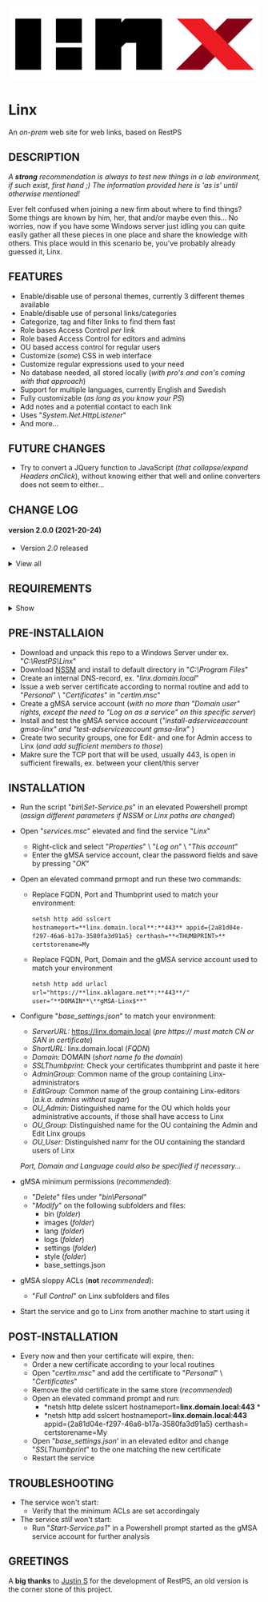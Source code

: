 ![Logo](Linx/images/logo_default.png)

# Linx
An *on-prem* web site for web links, based on RestPS

## DESCRIPTION

*A **strong** recommendation is always to test new things in a lab environment, if such exist, first hand ;) The information provided here is 'as is' until otherwise mentioned!*
 
Ever felt confused when joining a new firm about where to find things? Some things are known by him, her, that and/or maybe even this...
No worries, now if you have some Windows server just idling you can quite easily gather all these pieces in one place and share the knowledge with others.
This place would in this scenario be, you've probably already guessed it, Linx.

## FEATURES
- Enable/disable use of personal themes, currently 3 different themes available
- Enable/disable use of personal links/categories
- Categorize, tag and filter links to find them fast
- Role bases Access Control *per* link
- Role based Access Control for editors and admins
- OU based access control for regular users
- Customize (*some*) CSS in web interface
- Customize regular expressions used to your need
- No database needed, all stored locally (*with pro's and con's coming with that approach*)
- Support for multiple languages, currently English and Swedish
- Fully customizable (*as long as you know your PS*)
- Add notes and a potential contact to each link
- Uses "*System.Net.HttpListener*"
- And more...

## FUTURE CHANGES
- Try to convert a JQuery function to JavaScript (*that collapse/expand Headers onClick*), without knowing either that well and online converters does not seem to either...

## CHANGE LOG

#### version 2.0.0 (2021-20-24)
- Version *2.0* released

<details><summary>View all</summary>

#### version 0.0.1 - 1.9.9 (2021-05-30 - 2021-10-24)
- Undocumented           
</details>
  
## REQUIREMENTS

<details><summary>Show</summary><br>

For everything to work as expected the following requirements should be met:

**TL;DR**
- Local Administrator membership to setup the web site
- Issued web certificate from internal CA
- Tested and developed in PS 5.1
- A Windows Server joined to Active Directory with mentioned PS version

**Specifics**
- Powershell version 5.1 *(not tested in other versions, but might work)*
...
</details>

## PRE-INSTALLAION
- Download and unpack this repo to a Windows Server under ex. "*C:\RestPS\Linx*"
- Download [NSSM](https://nssm.cc/download) and install to default directory in "*C:\Program Files*"
- Create an internal DNS-record, ex. "*linx.domain.local*"
- Issue a web server certificate according to normal routine and add to "*Personal*" \ "*Certificates*" in "*certlm.msc*"
- Create a gMSA service account (*with no more than "Domain user" rights, except the need to "*Log on as a service*" on this specific server*)
- Install and test the gMSA service account (*"install-adserviceaccount gmsa-linx"  and "test-adserviceaccount gmsa-linx*" )
- Create two security groups, one for Edit- and one for Admin access to Linx (*and add sufficient members to those*)
- Makre sure the TCP port that will be used, usually 443, is open in sufficient firewalls, ex. between your client/this server

## INSTALLATION
- Run the script "*bin\Set-Service.ps*" in an elevated Powershell prompt (*assign different parameters if NSSM or Linx paths are changed*)

- Open "*services.msc*" elevated and find the service "*Linx*"
   - Right-click and select "*Properties*" \ "*Log on*" \ "*This account*"
   - Enter the gMSA service account, clear the password fields and save by pressing "*OK*"

- Open an elevated command prmopt and run these two commands:
   - Replace FQDN, Port and Thumbprint used to match your environment:
   
     ```netsh http add sslcert hostnameport=**linx.domain.local**:**443** appid={2a81d04e-f297-46a6-b17a-3580fa3d91a5} certhash=**<THUMBPRINT>** certstorename=My```
   - Replace FQDN, Port, Domain and the gMSA service account used to match your environment
   
     ```netsh http add urlacl url="https://**linx.aklagare.net**:**443**/" user="**DOMAIN**\**gMSA-Linx$**"```
 
- Configure "*base_settings.json*" to match your environment:
   - *ServerURL:* https://linx.domain.local (*pre https:// must match CN or SAN in certificate*)
   - *ShortURL:* linx.domain.local (*FQDN*)
   - *Domain:* DOMAIN (*short name fo the domain*)
   - *SSLThumbprint:* Check your certificates thumbprint and paste it here
   - *AdminGroup:* Common name of the group containing Linx-administrators
   - *EditGroup:* Common name of the group containing Linx-editors (*a.k.a. admins without sugar*)
   - *OU_Admin:* Distinguished name for the OU which holds your administrative accounts, if those shall have access to Linx
   - *OU_Group:* Distinguished name for the OU containing the Admin and Edit Linx groups
   - *OU_User:* Distinguished namr for the OU containing the standard users of Linx

    *Port, Domain and Language could also be specified if necessary...*

 - gMSA minimum permissions (*recommended*):
   - "*Delete*" files under "*bin\Personal*"
   - "*Modify*" on the following subfolders and files:
      - bin (*folder*)
      - images (*folder*)
      - lang (*folder*)
      - logs (*folder*)
      - settings (*folder*)
      - style (*folder*)
      - base_settings.json
- gMSA sloppy ACLs (**not** *recommended*):
   - "*Full Control*" on Linx subfolders and files
 
- Start the service and go to Linx from another machine to start using it

## POST-INSTALLATION
- Every now and then your certificate will expire, then:
   - Order a new certificate according to your local routines
   - Open "*certlm.msc*" and add the certificate to "*Personal*" \ "*Certificates*"
   - Remove the old certificate in the same store (*recommended*)
   - Open an elevated command prompt and run:
      - *netsh http delete sslcert hostnameport=**linx.domain.local**:**443** *
      - *netsh http add sslcert hostnameport=**linx.domain.local**:**443** appid={2a81d04e-f297-46a6-b17a-3580fa3d91a5} certhash=**<THUMBPRINT>** certstorename=My
   - Open "*base_settings.json*' in an elevated editor and change "*SSLThumbprint*" to the one matching the new certificate
   - Restart the service

## TROUBLESHOOTING
- The service won't start:
   - Verify that the minimum ACLs are set accordingaly
- The service *still* won't start:
   - Run "*Start-Service.ps1*" in a Powershell prompt started as the gMSA service account for further analysis

## GREETINGS
A **big thanks** to [Justin S](https://github.com/jpsider) for the development of RestPS,
an old version is the corner stone of this project.

